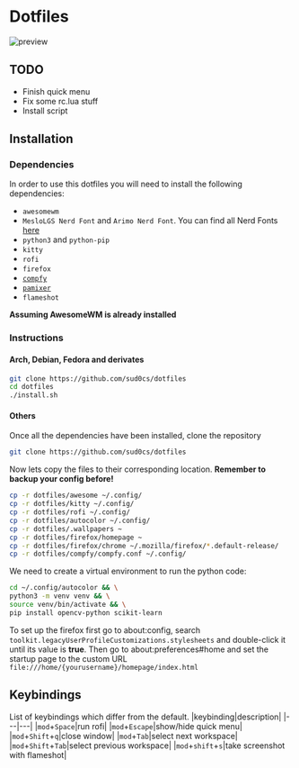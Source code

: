 # Dotfiles
![preview](./resources/preview.png "Preview")

## TODO
- Finish quick menu
- Fix some rc.lua stuff
- Install script
## Installation
### Dependencies
In order to use this dotfiles you will need to install the following dependencies:
- `awesomewm`
- `MesloLGS Nerd Font` and `Arimo Nerd Font`. You can find all Nerd Fonts [here](https://www.nerdfonts.com/)
- `python3` and `python-pip`
- `kitty`
- `rofi`
- `firefox`
- [`compfy`](https://github.com/allusive-dev/compfy)
- [`pamixer`](https://github.com/cdemoulins/pamixer)
- `flameshot`

<b>Assuming AwesomeWM is already installed</b>

### Instructions

#### Arch, Debian, Fedora and derivates

```bash
git clone https://github.com/sud0cs/dotfiles
cd dotfiles
./install.sh
```
#### Others

Once all the dependencies have been installed, clone the repository

```bash
git clone https://github.com/sud0cs/dotfiles
```
Now lets copy the files to their corresponding location. <b> Remember to backup your config before!</b>

```bash
cp -r dotfiles/awesome ~/.config/
cp -r dotfiles/kitty ~/.config/
cp -r dotfiles/rofi ~/.config/
cp -r dotfiles/autocolor ~/.config/
cp -r dotfiles/.wallpapers ~
cp -r dotfiles/firefox/homepage ~
cp -r dotfiles/firefox/chrome ~/.mozilla/firefox/*.default-release/
cp -r dotfiles/compfy/compfy.conf ~/.config/
```

We need to create a virtual environment to run the python code:

```bash
cd ~/.config/autocolor && \
python3 -m venv venv && \
source venv/bin/activate && \
pip install opencv-python scikit-learn
```

To set up the firefox first go to about:config, search `toolkit.legacyUserProfileCustomizations.stylesheets` and double-click it until its value is <b>true</b>. Then go to about:preferences#home and set the startup page to the custom URL `file:///home/{yourusername}/homepage/index.html`

## Keybindings
List of keybindings which differ from the default.
|keybinding|description|
|---|---|
|`mod`+`Space`|run rofi|
|`mod`+`Escape`|show/hide quick menu|
|`mod`+`Shift`+`q`|close window|
|`mod`+`Tab`|select next workspace|
|`mod`+`Shift`+`Tab`|select previous workspace|
|`mod`+`shift`+`s`|take screenshot with flameshot|

